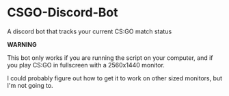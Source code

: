 # CSGO-Discord-Bot
A discord bot that tracks your current CS:GO match status

**WARNING**

This bot only works if you are running the script on your computer, and if you play CS:GO in fullscreen with a 2560x1440 monitor.

I could probably figure out how to get it to work on other sized monitors, but I'm not going to.
